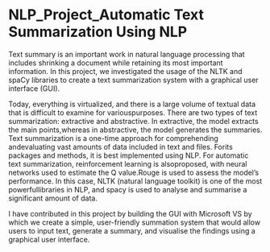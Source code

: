 # NLP_Project_Automatic Text Summarization Using NLP

Text summary is an important work in natural language processing that includes shrinking a document while retaining its most important information. In this project, we investigated the usage of the NLTK and spaCy libraries to create a text summarization system with a graphical user interface (GUI).

Today, everything is virtualized, and there is a large volume of textual data that is difficult to examine for variouspurposes. There are two types of text summarization: extractive and abstractive. In extractive, the model extracts the main points,whereas in abstractive, the model generates the summaries. Text summarization is a one-time approach for comprehending andevaluating vast amounts of data included in text and files. Forits packages and methods, it is best implemented using NLP. For automatic text summarization, reinforcement learning is alsoproposed, with neural networks used to estimate the Q value.Rouge is used to assess the model’s performance. In this case, NLTK (natural language toolkit) is one of the most powerfullibraries in NLP, and spacy is used to analyse and summarise a significant amount of data.

I have contributed in this project by building the GUI with Microsoft VS by which we create a simple, user-friendly summation system that would allow users to input text, generate a summary, and visualise the findings using a graphical user interface.
